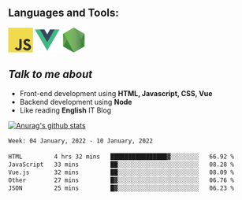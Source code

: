 ## **Languages and Tools:**      
<code><img height="50" src="https://raw.githubusercontent.com/github/explore/80688e429a7d4ef2fca1e82350fe8e3517d3494d/topics/javascript/javascript.png"></code>
<code><img height="50"  src="https://raw.githubusercontent.com/github/explore/80688e429a7d4ef2fca1e82350fe8e3517d3494d/topics/vue/vue.png"></code>
<code><img height="50"  src="https://raw.githubusercontent.com/github/explore/80688e429a7d4ef2fca1e82350fe8e3517d3494d/topics/nodejs/nodejs.png"></code>

## *Talk to me about*
- Front-end development using **HTML, Javascript, CSS, Vue**
- Backend development using **Node**
- Like reading **English** IT Blog    

[![Anurag's github stats](https://github-readme-stats.vercel.app/api?username=qdi5)](https://github.com/anuraghazra/github-readme-stats)    

<!--START_SECTION:waka-->
```text
Week: 04 January, 2022 - 10 January, 2022

HTML         4 hrs 32 mins   ████████████████▓░░░░░░░░   66.92 % 
JavaScript   33 mins         ██░░░░░░░░░░░░░░░░░░░░░░░   08.28 % 
Vue.js       32 mins         ██░░░░░░░░░░░░░░░░░░░░░░░   08.09 % 
Other        27 mins         █▓░░░░░░░░░░░░░░░░░░░░░░░   06.76 % 
JSON         25 mins         █▓░░░░░░░░░░░░░░░░░░░░░░░   06.23 % 
```
<!--END_SECTION:waka-->

